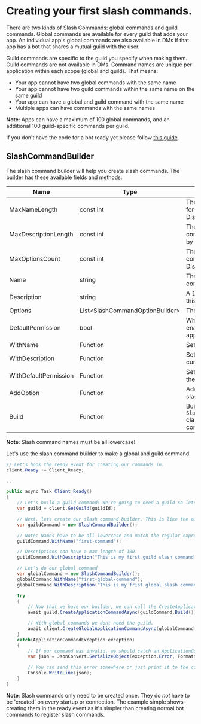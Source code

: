# Creating your first slash commands.

There are two kinds of Slash Commands: global commands and guild commands.
Global commands are available for every guild that adds your app. An individual app's global commands are also available in DMs if that app has a bot that shares a mutual guild with the user.

Guild commands are specific to the guild you specify when making them. Guild commands are not available in DMs. Command names are unique per application within each scope (global and guild). That means:

- Your app cannot have two global commands with the same name
- Your app cannot have two guild commands within the same name on the same guild
- Your app can have a global and guild command with the same name
- Multiple apps can have commands with the same names

**Note**: Apps can have a maximum of 100 global commands, and an additional 100 guild-specific commands per guild.

If you don't have the code for a bot ready yet please follow [this guide](https://docs.stillu.cc/guides/getting_started/first-bot.html).

## SlashCommandBuilder

The slash command builder will help you create slash commands. The builder has these available fields and methods:

| Name                  | Type                             | Description                                                                                  |
| --------------------- | -------------------------------- | -------------------------------------------------------------------------------------------- |
| MaxNameLength         | const int                        | The maximum length of a name for a slash command allowed by Discord.                         |
| MaxDescriptionLength  | const int                        | The maximum length of a commands description allowed by Discord.                             |
| MaxOptionsCount       | const int                        | The maximum count of command options allowed by Discord                                      |
| Name                  | string                           | The name of this slash command.                                                              |
| Description           | string                           | A 1-100 length description of this slash command                                             |
| Options               | List\<SlashCommandOptionBuilder> | The options for this command.                                                                |
| DefaultPermission     | bool                             | Whether the command is enabled by default when the app is added to a guild.                  |
| WithName              | Function                         | Sets the field name.                                                                         |
| WithDescription       | Function                         | Sets the description of the current command.                                                 |
| WithDefaultPermission | Function                         | Sets the default permission of the current command.                                          |
| AddOption             | Function                         | Adds an option to the current slash command.                                                 |
| Build                 | Function                         | Builds the builder into a `SlashCommandCreationProperties` class used to make slash commands |

**Note**: Slash command names must be all lowercase!

Let's use the slash command builder to make a global and guild command.

```cs
// Let's hook the ready event for creating our commands in.
client.Ready += Client_Ready;

...

public async Task Client_Ready()
{
    // Let's build a guild command! We're going to need a guild so lets just put that in a variable.
    var guild = client.GetGuild(guildId);

    // Next, lets create our slash command builder. This is like the embed builder but for slash commands.
    var guildCommand = new SlashCommandBuilder();

    // Note: Names have to be all lowercase and match the regular expression ^[\w-]{3,32}$
    guildCommand.WithName("first-command");

    // Descriptions can have a max length of 100.
    guildCommand.WithDescription("This is my first guild slash command!");

    // Let's do our global command
    var globalCommand = new SlashCommandBuilder();
    globalCommand.WithName("first-global-command");
    globalCommand.WithDescription("This is my frist global slash command");

    try
    {
        // Now that we have our builder, we can call the CreateApplicationCommandAsync method to make our slash command.
        await guild.CreateApplicationCommandAsync(guildCommand.Build());

        // With global commands we dont need the guild.
        await client.CreateGlobalApplicationCommandAsync(globalCommand.Build());
    }
    catch(ApplicationCommandException exception)
    {
        // If our command was invalid, we should catch an ApplicationCommandException. This exception contains the path of the error as well as the error message. You can serialize the Error field in the exception to get a visual of where your error is.
        var json = JsonConvert.SerializeObject(exception.Error, Formatting.Indented);

        // You can send this error somewhere or just print it to the console, for this example we're just going to print it.
        Console.WriteLine(json);
    }
}

```

**Note**: Slash commands only need to be created once. They do _not_ have to be 'created' on every startup or connection. The example simple shows creating them in the ready event as it's simpler than creating normal bot commands to register slash commands.
